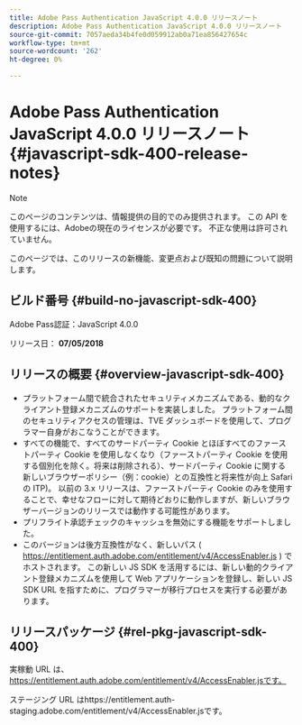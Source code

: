 ```yaml
---
title: Adobe Pass Authentication JavaScript 4.0.0 リリースノート
description: Adobe Pass Authentication JavaScript 4.0.0 リリースノート
source-git-commit: 7057aeda34b4fe0d059912ab0a71ea856427654c
workflow-type: tm+mt
source-wordcount: '262'
ht-degree: 0%

---
```


# Adobe Pass Authentication JavaScript 4.0.0 リリースノート {#javascript-sdk-400-release-notes}

>[!NOTE]
>
>このページのコンテンツは、情報提供の目的でのみ提供されます。 この API を使用するには、Adobeの現在のライセンスが必要です。 不正な使用は許可されていません。

このページでは、このリリースの新機能、変更点および既知の問題について説明します。

## ビルド番号 {#build-no-javascript-sdk-400}

Adobe Pass認証：JavaScript 4.0.0

リリース日： **07/05/2018**


## リリースの概要 {#overview-javascript-sdk-400}

* プラットフォーム間で統合されたセキュリティメカニズムである、動的なクライアント登録メカニズムのサポートを実装しました。 プラットフォーム間のセキュリティアクセスの管理は、TVE ダッシュボードを使用して、プログラマー自身がおこなうことができます。
* すべての機能で、すべてのサードパーティ Cookie とほぼすべてのファーストパーティ Cookie を使用しなくなり（ファーストパーティ Cookie を使用する個別化を除く。将来は削除される）、サードパーティ Cookie に関する新しいブラウザーポリシー（例：cookie）との互換性と将来性が向上 Safari の ITP)。 以前の 3.x リリースは、ファーストパーティ Cookie のみを使用することで、幸せなフローに対して期待どおりに動作しますが、新しいブラウザーバージョンのリリースでは動作する可能性があります。
* プリフライト承認チェックのキャッシュを無効にする機能をサポートしました。
* このバージョンは後方互換性がなく、新しいパス ( https://entitlement.auth.adobe.com/entitlement/v4/AccessEnabler.js ) でホストされます。 この新しい JS SDK を活用するには、新しい動的クライアント登録メカニズムを使用して Web アプリケーションを登録し、新しい JS SDK URL を指すために、プログラマーが移行プロセスを実行する必要があります。


## リリースパッケージ {#rel-pkg-javascript-sdk-400}

実稼動 URL は、 https://entitlement.auth.adobe.com/entitlement/v4/AccessEnabler.jsです。

ステージング URL はhttps://entitlement.auth-staging.adobe.com/entitlement/v4/AccessEnabler.jsです。
